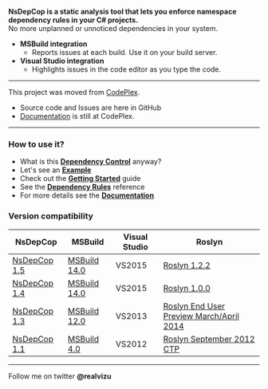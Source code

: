 **NsDepCop is a static analysis tool that lets you enforce namespace dependency rules in your C# projects.**  
No more unplanned or unnoticed dependencies in your system.
* **MSBuild integration**  
  * Reports issues at each build. Use it on your build server.
* **Visual Studio integration**  
  * Highlights issues in the code editor as you type the code.

----

This project was moved from [CodePlex](https://nsdepcop.codeplex.com). 
* Source code and Issues are here in GitHub
* [Documentation](https://nsdepcop.codeplex.com/documentation) is still at CodePlex.

----

### How to use it?

* What is this [**Dependency Control**](https://nsdepcop.codeplex.com/wikipage?title=Dependency%20Control&referringTitle=Home) anyway?
* Let's see an [**Example**](https://nsdepcop.codeplex.com/wikipage?title=Example&referringTitle=Home)
* Check out the [**Getting Started**](https://nsdepcop.codeplex.com/wikipage?title=Getting%20Started&referringTitle=Home) guide
* See the [**Dependency Rules**](https://nsdepcop.codeplex.com/wikipage?title=Dependency%20Rules&referringTitle=Home) reference
* For more details see the [**Documentation**](https://nsdepcop.codeplex.com/documentation?referringTitle=Home)

### Version compatibility

|NsDepCop|MSBuild|Visual Studio|Roslyn|
|--------|-------|-------------|------|
|[NsDepCop 1.5](https://nsdepcop.codeplex.com/releases/view/624331)|[MSBuild 14.0](http://www.microsoft.com/en-us/download/details.aspx?id=48159)|VS2015|[Roslyn 1.2.2](https://www.nuget.org/packages/Microsoft.CodeAnalysis/1.2.2)|
|[NsDepCop 1.4](https://nsdepcop.codeplex.com/releases/view/616663)|[MSBuild 14.0](http://www.microsoft.com/en-us/download/details.aspx?id=48159)|VS2015|[Roslyn 1.0.0](https://www.nuget.org/packages/Microsoft.CodeAnalysis/1.0.0)|
|[NsDepCop 1.3](https://nsdepcop.codeplex.com/releases/view/610850)|[MSBuild 12.0](https://www.microsoft.com/en-us/download/details.aspx?id=40760)|VS2013|[Roslyn End User Preview March/April 2014](https://nsdepcop.codeplex.com/wikipage?title=FAQ&referringTitle=Home&ANCHOR#FAQ5)|
|[NsDepCop 1.1](https://nsdepcop.codeplex.com/releases/view/109413)|[MSBuild 4.0](http://www.microsoft.com/en-us/download/details.aspx?id=17718)|VS2012|[Roslyn September 2012 CTP](http://www.microsoft.com/en-us/download/details.aspx?id=34685)|

----

Follow me on twitter **@realvizu**
